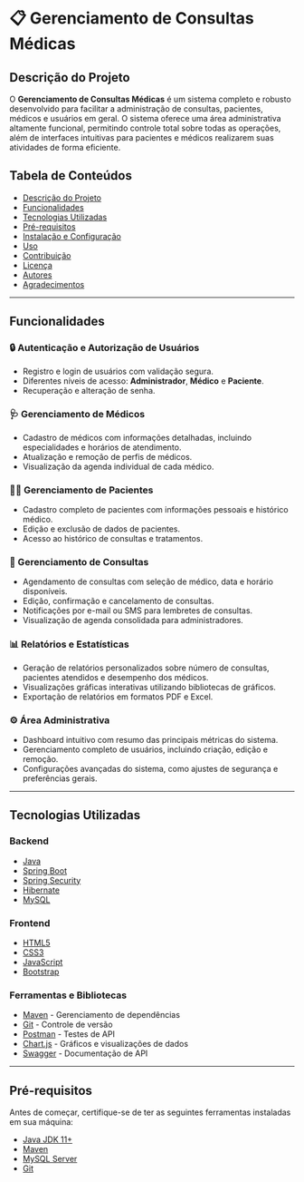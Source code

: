 # 📋 Gerenciamento de Consultas Médicas

## **Descrição do Projeto**
O **Gerenciamento de Consultas Médicas** é um sistema completo e robusto desenvolvido para facilitar a administração de consultas, pacientes, médicos e usuários em geral. O sistema oferece uma área administrativa altamente funcional, permitindo controle total sobre todas as operações, além de interfaces intuitivas para pacientes e médicos realizarem suas atividades de forma eficiente.

## **Tabela de Conteúdos**
- [Descrição do Projeto](#descrição-do-projeto)
- [Funcionalidades](#funcionalidades)
- [Tecnologias Utilizadas](#tecnologias-utilizadas)
- [Pré-requisitos](#pré-requisitos)
- [Instalação e Configuração](#instalação-e-configuração)
- [Uso](#uso)
- [Contribuição](#contribuição)
- [Licença](#licença)
- [Autores](#autores)
- [Agradecimentos](#agradecimentos)

---

## **Funcionalidades**

### 🔒 Autenticação e Autorização de Usuários
- Registro e login de usuários com validação segura.
- Diferentes níveis de acesso: **Administrador**, **Médico** e **Paciente**.
- Recuperação e alteração de senha.

### 🩺 Gerenciamento de Médicos
- Cadastro de médicos com informações detalhadas, incluindo especialidades e horários de atendimento.
- Atualização e remoção de perfis de médicos.
- Visualização da agenda individual de cada médico.

### 🧑‍⚕️ Gerenciamento de Pacientes
- Cadastro completo de pacientes com informações pessoais e histórico médico.
- Edição e exclusão de dados de pacientes.
- Acesso ao histórico de consultas e tratamentos.

### 📆 Gerenciamento de Consultas
- Agendamento de consultas com seleção de médico, data e horário disponíveis.
- Edição, confirmação e cancelamento de consultas.
- Notificações por e-mail ou SMS para lembretes de consultas.
- Visualização de agenda consolidada para administradores.

### 📊 Relatórios e Estatísticas
- Geração de relatórios personalizados sobre número de consultas, pacientes atendidos e desempenho dos médicos.
- Visualizações gráficas interativas utilizando bibliotecas de gráficos.
- Exportação de relatórios em formatos PDF e Excel.

### ⚙️ Área Administrativa
- Dashboard intuitivo com resumo das principais métricas do sistema.
- Gerenciamento completo de usuários, incluindo criação, edição e remoção.
- Configurações avançadas do sistema, como ajustes de segurança e preferências gerais.

---

## **Tecnologias Utilizadas**

### **Backend**
- [Java](https://www.java.com/)
- [Spring Boot](https://spring.io/projects/spring-boot)
- [Spring Security](https://spring.io/projects/spring-security)
- [Hibernate](https://hibernate.org/)
- [MySQL](https://www.mysql.com/)

### **Frontend**
- [HTML5](https://developer.mozilla.org/pt-BR/docs/Web/HTML)
- [CSS3](https://developer.mozilla.org/pt-BR/docs/Web/CSS)
- [JavaScript](https://developer.mozilla.org/pt-BR/docs/Web/JavaScript)
- [Bootstrap](https://getbootstrap.com/)


### **Ferramentas e Bibliotecas**
- [Maven](https://maven.apache.org/) - Gerenciamento de dependências
- [Git](https://git-scm.com/) - Controle de versão
- [Postman](https://www.postman.com/) - Testes de API
- [Chart.js](https://www.chartjs.org/) - Gráficos e visualizações de dados
- [Swagger](https://swagger.io/) - Documentação de API

---

## **Pré-requisitos**
Antes de começar, certifique-se de ter as seguintes ferramentas instaladas em sua máquina:
- [Java JDK 11+](https://www.oracle.com/java/technologies/javase-jdk11-downloads.html)
- [Maven](https://maven.apache.org/install.html)
- [MySQL Server](https://dev.mysql.com/downloads/mysql/)
- [Git](https://git-scm.com/downloads)


